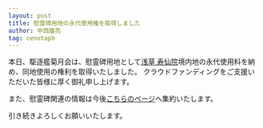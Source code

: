 ```yaml
---
layout: post
title: 慰霊碑用地の永代使用権を取得しました
author: 中西雄亮
tag: cenotaph
---
```


本日、駆逐艦菊月会は、慰霊碑用地として[浅草 寿仙院](http://www.jusenin.or.jp)境内地の永代使用料を納め、同地使用の権利を取得いたしました。
クラウドファンディングをご支援いただいた皆様に厚く御礼申し上げます。

また、慰霊碑関連の情報は今後[こちらのページ](/activities/cenotaph.html)へ集約いたします。

引き続きよろしくお願いいたします。

